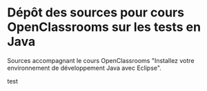 # Dépôt des sources pour cours OpenClassrooms sur les tests en Java

Sources accompagnant le cours OpenClassrooms "Installez votre environnement de développement Java avec Eclipse".


test
